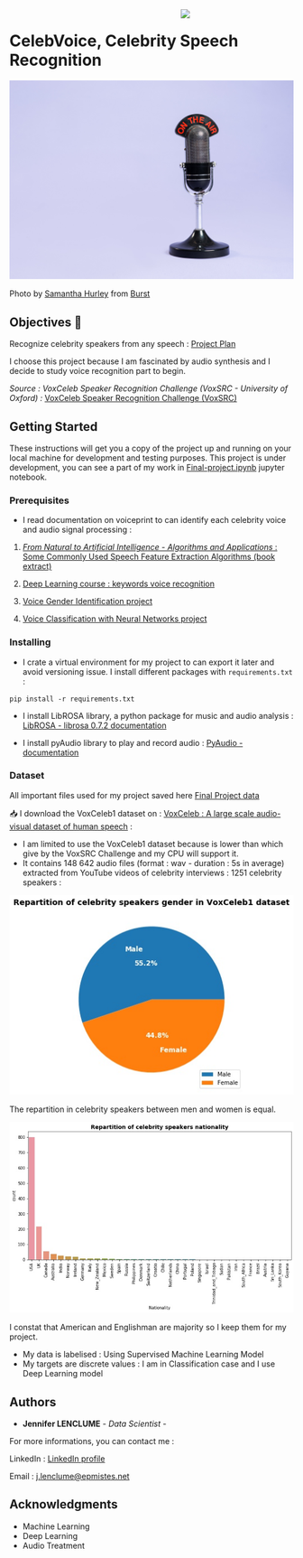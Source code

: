 <img src="https://vivadata.org/assets/img/logo/logo_vivadata.png" align='right' width=200px/>

# CelebVoice, Celebrity Speech Recognition

<img src='../images-library/retro-radio-microphone-against-purple-background.jpg'>

Photo by <a href="https://burst.shopify.com/@lightleaksin?utm_campaign=photo_credit&amp;utm_content=Browse+Free+HD+Images+of+Retro+Radio+Microphone+Against+Purple+Background&amp;utm_medium=referral&amp;utm_source=credit">Samantha Hurley</a> from <a href="https://burst.shopify.com/vintage?utm_campaign=photo_credit&amp;utm_content=Browse+Free+HD+Images+of+Retro+Radio+Microphone+Against+Purple+Background&amp;utm_medium=referral&amp;utm_source=credit">Burst</a>


## Objectives 🚀

Recognize celebrity speakers from any speech :
[Project Plan](https://docs.google.com/presentation/d/16wNe2B3FZuiwzTYpEq4Us9K1lSrWAeuP5wIO_sBCzRY/edit?usp=sharing)

I choose this project because I am fascinated by audio synthesis and I decide to study voice recognition part to begin.
   
*Source : VoxCeleb Speaker Recognition Challenge (VoxSRC - University of Oxford) :* [VoxCeleb Speaker Recognition Challenge (VoxSRC)](http://www.robots.ox.ac.uk/~vgg/data/voxceleb/competition.html)


## Getting Started

These instructions will get you a copy of the project up and running on your local machine for development and testing purposes. 
This project is under development, you can see a part of my work in [Final-project.ipynb](https://github.com/Jennifer974/my-projects/blob/master/final-project-vivadata-03-2020/Final-Project.ipynb) jupyter notebook.


### Prerequisites

- I read documentation on voiceprint to can identify each celebrity voice and audio signal processing :

1.  [*From Natural to Artificial Intelligence - Algorithms and Applications* : Some Commonly Used Speech Feature Extraction Algorithms (book extract)](https://www.intechopen.com/books/from-natural-to-artificial-intelligence-algorithms-and-applications/some-commonly-used-speech-feature-extraction-algorithms)

2. [Deep Learning course : keywords voice recognition](https://deeplylearning.fr/cours-pratiques-deep-learning/reconnaissance-vocale-de-mots-cles/)

3. [Voice Gender Identification project](https://maelfabien.github.io/machinelearning/Speech11/#)

4. [Voice Classification with Neural Networks project](https://towardsdatascience.com/voice-classification-with-neural-networks-ff90f94358ec)


### Installing

- I crate a virtual environment for my project to can export it later and avoid versioning issue. I install different packages with `requirements.txt` : 

```
pip install -r requirements.txt
```
- I install LibROSA library, a python package for music and audio analysis : [LibROSA - librosa 0.7.2 documentation](https://librosa.github.io/librosa/)

- I install pyAudio library to play and record audio : [PyAudio - documentation](https://people.csail.mit.edu/hubert/pyaudio/docs/)


### Dataset

All important files used for my project saved here [Final Project data](https://drive.google.com/drive/u/0/folders/1qvcWw5RyMjSaWA3ft_THVjGptLy_09Rt)

📥 I download the VoxCeleb1 dataset on : [VoxCeleb : A large scale audio-visual dataset of human speech](http://www.robots.ox.ac.uk/~vgg/data/voxceleb/index.html#portfolio) :

- I am limited to use the VoxCeleb1 dataset because is lower than which give by the VoxSRC Challenge and my CPU will support it.
- It contains 148 642 audio files (format : wav - duration : 5s in average) extracted from YouTube videos of celebrity interviews : 1251 celebrity speakers :

<img src='graph/Celebrity-speakers-gender-in-VoxCeleb1-dataset.jpg'>

The repartition in celebrity speakers between men and women is equal.

<img src='graph/Celebrity-speakers-nationality-repartion.jpg'>

I constat that American and Englishman are majority so I keep them for my project.

- My data is labelised : Using Supervised Machine Learning Model
- My targets are discrete values : I am in Classification case and I use Deep Learning model


## Authors

* **Jennifer LENCLUME** - *Data Scientist* - 

For more informations, you can contact me :

LinkedIn : [LinkedIn profile](https://www.linkedin.com/in/jennifer-lenclume-a93728115/?locale=en_US)

Email : <a href="j.lenclume@epmistes.net">j.lenclume@epmistes.net</a> 


## Acknowledgments

* Machine Learning
* Deep Learning
* Audio Treatment

